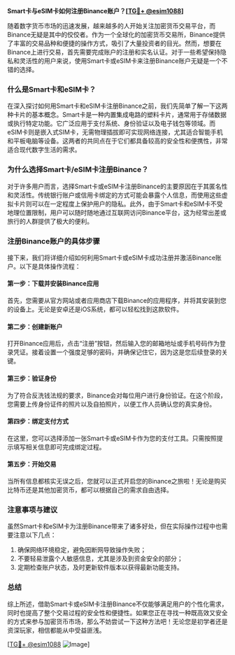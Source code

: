 **Smart卡与eSIM卡如何注册Binance账户？[[TG💪+ @esim1088](https://t.me/s/esim1088)]**

随着数字货币市场的迅速发展，越来越多的人开始关注加密货币交易平台，而Binance无疑是其中的佼佼者。作为一个全球化的加密货币交易所，Binance提供了丰富的交易品种和便捷的操作方式，吸引了大量投资者的目光。然而，想要在Binance上进行交易，首先需要完成账户的注册和实名认证。对于一些希望保持隐私和灵活性的用户来说，使用Smart卡或eSIM卡来注册Binance账户无疑是一个不错的选择。

### 什么是Smart卡和eSIM卡？

在深入探讨如何用Smart卡和eSIM卡注册Binance之前，我们先简单了解一下这两种卡片的基本概念。Smart卡是一种内置集成电路的塑料卡片，通常用于存储数据或执行特定功能。它广泛应用于支付系统、身份验证以及电子钱包等领域。而eSIM卡则是嵌入式SIM卡，无需物理插拔即可实现网络连接，尤其适合智能手机和平板电脑等设备。这两者的共同点在于它们都具备较高的安全性和便携性，非常适合现代数字生活的需求。

### 为什么选择Smart卡/eSIM卡注册Binance？

对于许多用户而言，选择Smart卡或eSIM卡注册Binance的主要原因在于其匿名性和灵活性。传统银行账户或信用卡绑定的方式可能会暴露个人信息，而使用这些虚拟卡片则可以在一定程度上保护用户的隐私。此外，由于Smart卡和eSIM卡不受地理位置限制，用户可以随时随地通过互联网访问Binance平台，这为经常出差或旅行的人群提供了极大的便利。

### 注册Binance账户的具体步骤

接下来，我们将详细介绍如何利用Smart卡或eSIM卡成功注册并激活Binance账户。以下是具体操作流程：

#### 第一步：下载并安装Binance应用
首先，您需要从官方网站或者应用商店下载Binance的应用程序，并将其安装到您的设备上。无论是安卓还是iOS系统，都可以轻松找到这款软件。

#### 第二步：创建新账户
打开Binance应用后，点击“注册”按钮，然后输入您的邮箱地址或手机号码作为登录凭证。接着设置一个强度足够的密码，并确保记住它，因为这是您后续登录的关键。

#### 第三步：验证身份
为了符合反洗钱法规的要求，Binance会对每位用户进行身份验证。在这个阶段，您需要上传身份证件的照片以及自拍照片，以便工作人员确认您的真实身份。

#### 第四步：绑定支付方式
在这里，您可以选择添加一张Smart卡或eSIM卡作为您的支付工具。只需按照提示填写相关信息即可完成绑定过程。

#### 第五步：开始交易
当所有信息都核实无误之后，您就可以正式开启您的Binance之旅啦！无论是购买比特币还是其他加密货币，都可以根据自己的需求自由选择。

### 注意事项与建议

虽然Smart卡和eSIM卡为注册Binance带来了诸多好处，但在实际操作过程中也需要注意以下几点：
1. 确保网络环境稳定，避免因断网导致操作失败；
2. 不要轻易泄露个人敏感信息，尤其是涉及到资金安全的部分；
3. 定期检查账户状态，及时更新软件版本以获得最新功能支持。

### 总结

综上所述，借助Smart卡或eSIM卡注册Binance不仅能够满足用户的个性化需求，同时也提高了整个交易过程的安全性和便捷性。如果您正在寻找一种既高效又安全的方式来参与加密货币市场，那么不妨尝试一下这种方法吧！无论您是初学者还是资深玩家，相信都能从中受益匪浅。

[[TG💪+ @esim1088](https://t.me/s/esim1088) ![Image](https://i.postimg.cc/4NQfJmqS/Snipaste-2025-05-13-00-14-12.png)]